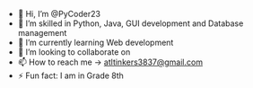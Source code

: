 - 👋 Hi, I’m @PyCoder23
- 👀 I’m skilled in Python, Java, GUI development and Database management
- 🌱 I’m currently learning Web development 
- 💞️ I’m looking to collaborate on 
- 📫 How to reach me -> atltinkers3837@gmail.com
- ⚡ Fun fact: I am in Grade 8th
